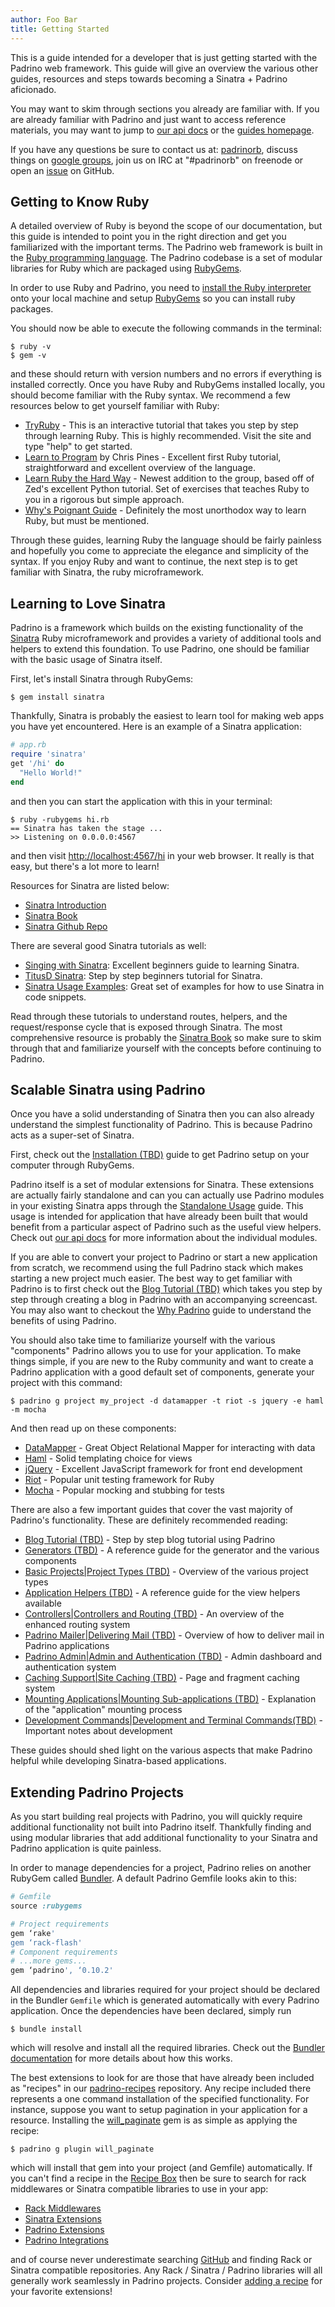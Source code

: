 ```yaml
---
author: Foo Bar
title: Getting Started
---
```


This is a guide intended for a developer that is just getting started with the Padrino web framework. This guide will
give an overview the various other guides, resources and steps towards becoming a Sinatra + Padrino aficionado.


You may want to skim through sections you already are familiar with. If you are already familiar with Padrino and just
want to access reference materials, you may want to jump to [our api docs](http://www.padrinorb.com/api/index.html) or
the [guides homepage](http://www.padrinorb.com/guides).


If you have any questions be sure to contact us at: [padrinorb](http://twitter.com/#!/padrinorb), discuss things on
[google groups](https://groups.google.com/forum/?hl=en#!forum/padrino), join us on IRC at "#padrinorb" on freenode or
open an [issue](https://github.com/padrino/padrino-framework/issues) on GitHub.


## Getting to Know Ruby

A detailed overview of Ruby is beyond the scope of our documentation, but this guide is intended to point you in the
right direction and get you familiarized with the important terms. The Padrino web framework is built in the
[Ruby programming language](http://www.ruby-lang.org/en/). The Padrino codebase is a set of modular libraries for Ruby
which are packaged using [RubyGems](http://rubygems.org/).


In order to use Ruby and Padrino, you need to
[install the Ruby interpreter](http://www.ruby-lang.org/en/downloads) onto your local machine and setup
[RubyGems](http://rubygems.org/pages/download) so you can install ruby packages.


You should now be able to execute the following commands in the terminal:


    $ ruby -v
    $ gem -v


and these should return with version numbers and no errors if everything is installed correctly. Once you have Ruby and
RubyGems installed locally, you should become familiar with the Ruby syntax. We recommend a few resources below to get
yourself familiar with Ruby:


- [TryRuby](http://tryruby.org/) - This is an interactive tutorial that takes you step by step through learning Ruby.
  This is highly recommended. Visit the site and type "help" to get started.
- [Learn to Program](http://pine.fm/LearnToProgram) by Chris Pines - Excellent first Ruby tutorial, straightforward and
  excellent overview of the language.
- [Learn Ruby the Hard Way](http://ruby.learncodethehardway.org/) - Newest addition to the group, based off of Zed's
  excellent Python tutorial. Set of exercises that teaches Ruby to you in a rigorous but simple approach.
- [Why's Poignant Guide](http://mislav.uniqpath.com/poignant-guide/book/chapter-1.html) - Definitely the most unorthodox
  way to learn Ruby, but must be mentioned.


Through these guides, learning Ruby the language should be fairly painless and hopefully you come to appreciate the
elegance and simplicity of the syntax. If you enjoy Ruby and want to continue, the next step is to get familiar with
Sinatra, the ruby microframework.


## Learning to Love Sinatra

Padrino is a framework which builds on the existing functionality of the [Sinatra](http://sinatrarb.com) Ruby
microframework and provides a variety of additional tools and helpers to extend this foundation. To use Padrino, one
should be familiar with the basic usage of Sinatra itself.


First, let's install Sinatra through RubyGems:


    $ gem install sinatra


Thankfully, Sinatra is probably the easiest to learn tool for making web apps you have yet encountered. Here is an
example of a Sinatra application:


```ruby
# app.rb
require 'sinatra'
get '/hi' do
  "Hello World!"
end
```


and then you can start the application with this in your terminal:



    $ ruby -rubygems hi.rb
    == Sinatra has taken the stage ...
    >> Listening on 0.0.0.0:4567


and then visit [http://localhost:4567/hi](http://localhost:4567/hi) in your web browser. It really is that easy, but
there's a lot more to learn!


Resources for Sinatra are listed below:


- [Sinatra Introduction](http://www.sinatrarb.com/intro.html)
- [Sinatra Book](http://www.sinatrarb.com/book.html)
- [Sinatra Github Repo](http://github.com/sinatra/sinatra)


There are several good Sinatra tutorials as well:


- [Singing with Sinatra](http://net.tutsplus.com/tutorials/ruby/singing-with-sinatra): Excellent beginners guide to
  learning Sinatra.
- [TitusD Sinatra](http://titusd.co.uk/2010/04/07/a-beginners-sinatra-tutorial): Step by step beginners tutorial for
  Sinatra.
- [Sinatra Usage Examples](http://blog.maxaller.name/2010/01/a-brief-introduction-to-ruby-sinatra-and-haml):  Great set
  of examples for how to use Sinatra in code snippets.


Read through these tutorials to understand routes, helpers, and the request/response cycle that is exposed through
Sinatra. The most comprehensive resource is probably the [Sinatra Book](http://www.sinatrarb.com/book.html) so make sure
to skim through that and familiarize yourself with the concepts before continuing to Padrino.


## Scalable Sinatra using Padrino

Once you have a solid understanding of Sinatra then you can also already understand the simplest functionality of
Padrino. This is because Padrino acts as a super-set of Sinatra.


First, check out the [Installation (TBD)](TBD) guide to get Padrino setup on your computer through RubyGems.


Padrino itself is a set of modular extensions for Sinatra. These extensions are actually fairly standalone and can you
can actually use Padrino modules in your existing Sinatra apps through the
[Standalone Usage](http://www.padrinorb.com/guides/standalone-usage-in-sinatra) guide. This usage is intended for
application that have already been built that would benefit from a particular aspect of Padrino such as the useful view
helpers. Check out [our api docs](http://www.padrinorb.com/api/index.html) for more information about the individual
modules.


If you are able to convert your project to Padrino or start a new application from scratch, we recommend using the full
Padrino stack which makes starting a new project much easier. The best way to get familiar with Padrino is to first
check out the [Blog Tutorial (TBD)](TBD) which takes you step by step through creating a blog in Padrino with an
accompanying screencast. You may also want to checkout the [Why Padrino](http://www.padrinorb.com/pages/why) guide to
understand the benefits of using Padrino.


You should also take time to familiarize yourself with the various "components" Padrino allows you to use for your
application. To make things simple, if you are new to the Ruby community and want to create a Padrino application with a
good default set of components, generate your project with this command:


    $ padrino g project my_project -d datamapper -t riot -s jquery -e haml -m mocha


And then read up on these components:


- [DataMapper](http://datamapper.org/docs/) - Great Object Relational Mapper for interacting with data
- [Haml](http://haml-lang.com/docs.html) - Solid templating choice for views
- [jQuery](http://jquery.com/) - Excellent JavaScript framework for front end development
- [Riot](https://github.com/thumblemonks/riot) - Popular unit testing framework for Ruby
- [Mocha](http://mocha.rubyforge.org/) - Popular mocking and stubbing for tests


There are also a few important guides that cover the vast majority of Padrino's functionality. These are definitely
recommended reading:


- [Blog Tutorial (TBD)](TBD) - Step by step blog tutorial using Padrino
- [Generators (TBD)](TBD) - A reference guide for the generator and the various components
- [Basic Projects|Project Types (TBD)](TBD) - Overview of the various project types
- [Application Helpers (TBD)](TBD) - A reference guide for the view helpers available
- [Controllers|Controllers and Routing (TBD)](TBD) - An overview of the enhanced routing system
- [Padrino Mailer|Delivering Mail (TBD)](TBD) - Overview of how to deliver mail in Padrino applications
- [Padrino Admin|Admin and Authentication (TBD)](TBD) - Admin dashboard and authentication system
- [Caching Support|Site Caching (TBD)](TBD) - Page and fragment caching system
- [Mounting Applications|Mounting Sub-applications (TBD)](TBD) - Explanation of the "application" mounting process
- [Development Commands|Development and Terminal Commands(TBD)](TBD) - Important notes about development


These guides should shed light on the various aspects that make Padrino helpful while developing Sinatra-based
applications.


## Extending Padrino Projects

As you start building real projects with Padrino, you will quickly require additional functionality not built into
Padrino itself. Thankfully finding and using modular libraries that add additional functionality to your Sinatra and
Padrino application is quite painless.


In order to manage dependencies for a project, Padrino relies on another RubyGem called
[Bundler](http://gembundler.com). A default Padrino Gemfile looks akin to this:


```ruby
# Gemfile
source :rubygems

# Project requirements
gem ‘rake'
gem ‘rack-flash'
# Component requirements
# ...more gems...
gem ‘padrino', ‘0.10.2'
```


All dependencies and libraries required for your project should be declared in the Bundler `Gemfile` which is generated
automatically with every Padrino application. Once the dependencies have been declared, simply run


    $ bundle install


which will resolve and install all the required libraries. Check out the [Bundler documentation](http://gembundler.com/)
for more details about how this works.


The best extensions to look for are those that have already been included as "recipes" in our
[padrino-recipes](http://github.com/padrino/padrino-recipes) repository.  Any recipe included there represents a one
command installation of the specified functionality. For instance, suppose you want to setup pagination in your
application for a resource. Installing the [will_paginate](https://github.com/mislav/will_paginate) gem is as simple as
applying the recipe:


    $ padrino g plugin will_paginate


which will install that gem into your project (and Gemfile) automatically. If you can't find a recipe in the [Recipe
Box](http://github.com/padrino/padrino-recipes) then be sure to search for rack middlewares or Sinatra compatible
libraries to use in your app:


- [Rack Middlewares](http://coderack.org/middlewares)
- [Sinatra Extensions](http://www.sinatrarb.com/extensions-wild.html)
- [Padrino Extensions](https://github.com/padrino/padrino-framework/wiki/Extensions)
- [Padrino Integrations](https://github.com/padrino/padrino-framework/wiki/Integrations)


and of course never underestimate searching [GitHub](https://github.com) and finding Rack or Sinatra compatible
repositories. Any Rack / Sinatra / Padrino libraries will all generally work seamlessly in Padrino projects.  Consider
[adding a recipe](http://github.com/padrino/padrino-recipes) for your favorite extensions!


